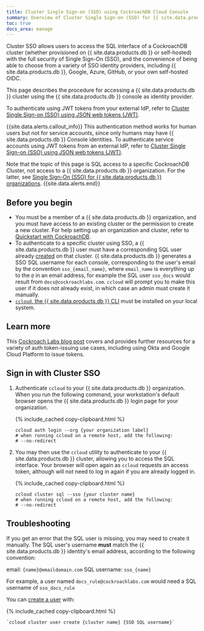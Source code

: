 ```yaml
---
title: Cluster Single Sign-on (SSO) using CockroachDB Cloud Console
summary: Overview of Cluster Single Sign-on (SSO) for {{ site.data.products.db }}, review of authenticating users, configuring required cluster settings.
toc: true
docs_area: manage
---
```


Cluster SSO allows users to access the SQL interface of a CockroachDB cluster (whether provisioned on {{ site.data.products.db }} or self-hosted) with the full security of Single Sign-On (SSO), and the convenience of being able to choose from a variety of SSO identity providers, including {{ site.data.products.db }}, Google, Azure, GitHub, or your own self-hosted OIDC.

This page describes the procedure for accessing a {{ site.data.products.db }} cluster using the {{ site.data.products.db }} console as identity provider.

To authenticate using JWT tokens from your external IdP, refer to [Cluster Single Sign-on (SSO) using JSON web tokens (JWT)](../{{site.versions["stable"]}}/sso-sql.html).

{{site.data.alerts.callout_info}}
This authentication method works for human users but not for service accounts, since only humans may have {{ site.data.products.db }} Console identities. To authenticate service accounts using JWT tokens from an external IdP, refer to [Cluster Single Sign-on (SSO) using JSON web tokens (JWT)](../{{site.versions["stable"]}}/sso-sql.html).

Note that the topic of this page is SQL access to a specific CockroachDB Cluster, not access to a {{ site.data.products.db }} organization. For the latter, see [Single Sign-On (SSO) for {{ site.data.products.db }} organizations](cloud-org-sso.html).
{{site.data.alerts.end}}

## Before you begin

- You must be a member of a {{ site.data.products.db }} organization, and you must have access to an existing cluster or the permission to create a new cluster. For help setting up an organization and cluster, refer to [Quickstart with CockroachDB](quickstart.html).
- To authenticate to a specific cluster using SSO, a {{ site.data.products.db }} user must have a corresponding SQL user already [created](../{{site.versions["stable"]}}/create-user.html#create-a-user) on that cluster. {{ site.data.products.db }} generates a SSO SQL username for each console, corresponding to the user's email by the convention `sso_{email_name}`, where `email_name` is everything up to the `@` in an email address, for example the SQL user `sso_docs` would result from `docs@cockroachlabs.com`. `ccloud` will prompt you to make this user if it does not already exist, in which case an admin must create it manually. 
- [`ccloud`, the {{ site.data.products.db }} CLI](ccloud-get-started.html) must be installed on your local system.

## Learn more

This [Cockroach Labs blog post](https://www.cockroachlabs.com/blog/) covers and provides further resources for a variety of auth token-issuing use cases, including using Okta and Google Cloud Platform to issue tokens.

## Sign in with Cluster SSO


1. Authenticate `ccloud` to your {{ site.data.products.db }} organization. When you run the following command, your workstation's default browser opens the {{ site.data.products.db }} login page for your organization.

	{% include_cached copy-clipboard.html %}
	~~~shell
	ccloud auth login --org {your organization label}
	# when running ccloud on a remote host, add the following:
	# --no-redirect
	~~~

1. You may then use the `ccloud` utility to authenticate to your {{ site.data.products.db }} cluster, allowing you to access the SQL interface. Your browser will open again as `ccloud` requests an access token, although will not need to log in again if you are already logged in.

	{% include_cached copy-clipboard.html %}
	~~~shell
	ccloud cluster sql --sso {your cluster name}
	# when running ccloud on a remote host, add the following:
	# --no-redirect
	~~~

## Troubleshooting

If you get an error that the SQL user is missing, you may need to create it manually. The SQL user's username **must** match the {{ site.data.products.db }} identity's email address, according to the following convention:

email: `{name}@emaildomain.com`
SQL username: `sso_{name}`

For example, a user named `docs_rule@cockroachlabs.com` would need a SQL username of `sso_docs_rule`

You can [create a user](ccloud-get-started.html#create-a-sql-user-using-ccloud-cluster-user-create) with:

{% include_cached copy-clipboard.html %}
 ~~~shell
 `ccloud cluster user create {cluster name} {SSO SQL username}`
 ~~~
 

